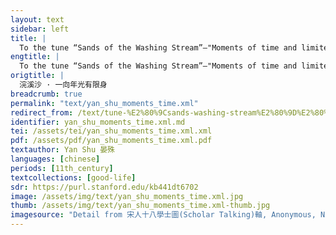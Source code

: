 ```yaml
---
layout: text
sidebar: left
title: |
  To the tune “Sands of the Washing Stream”—"Moments of time and limited life | 浣溪沙 · 一向年光有限身
engtitle: |
  To the tune “Sands of the Washing Stream”—"Moments of time and limited life
origtitle: |
  浣溪沙 · 一向年光有限身
breadcrumb: true
permalink: "text/yan_shu_moments_time.xml"
redirect_from: /text/tune-%E2%80%9Csands-washing-stream%E2%80%9D%E2%80%94moments-time-and-limited-life
identifier: yan_shu_moments_time.xml.md
tei: /assets/tei/yan_shu_moments_time.xml.xml
pdf: /assets/pdf/yan_shu_moments_time.xml.pdf
textauthor: Yan Shu 晏殊
languages: [chinese]
periods: [11th_century]
textcollections: [good-life]
sdr: https://purl.stanford.edu/kb441dt6702
image: /assets/img/text/yan_shu_moments_time.xml.jpg
thumb: /assets/img/text/yan_shu_moments_time.xml-thumb.jpg
imagesource: "Detail from 宋人十八學士圖(Scholar Talking)軸, Anonymous, National Palace Museum, Accession Number: K2A000857N000000000PAA [Public Domain]"
---
```

